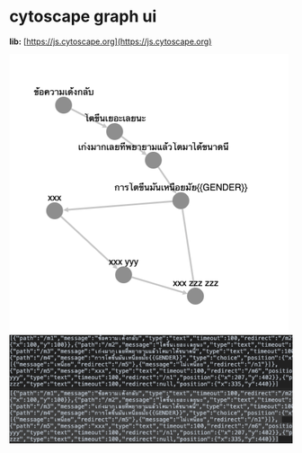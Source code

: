 # cytoscape graph ui

__lib:__ [https://js.cytoscape.org](https://js.cytoscape.org)

![](screenshot/1.png)
![](screenshot/2.png)